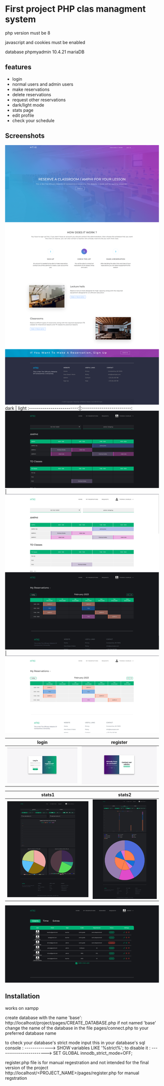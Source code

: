 # First project PHP clas managment system

php version must be 8

javascript and cookies must be enabled

database phpmyadmin 10.4.21 mariaDB

## features
- login
- normal users and admin users
- make reservations
- delete reservations
- request other reservations
- dark/light mode
- stats page
- edit profile
- check your schedule

## Screenshots
![](images/landing_page.png)
dark             |  light
:-------------------------:|:-------------------------:
![](images/main_dark.png)  |  ![](images/main_light.png)
![](images/schedule_dark.png)  |  ![](images/schedule_light.png)


login             |  register
:-------------------------:|:-------------------------:
![](images/login.png)  |  ![](images/login2.png)


stats1             |  stats2
:-------------------------:|:-------------------------:
![](images/dark_stats.png)  |  ![](images/dark_stats2.png)

![](images/users_list_dark.png)

## Installation 
works on xampp


create database with the name 'base':
http://localhost/project/pages/CREATE_DATABASE.php
if not named 'base' change the name of 
the database in the file pages/connect.php to your preferred database name



to check your database's strict mode input this in your database's sql console :
-------------> SHOW  variables LIKE '%strict%';
to disable it :
------------------------> SET GLOBAL innodb_strict_mode=OFF;






register.php file is for manual regestration 
and not intended for the final version of the project
http://localhost/<PROJECT_NAME>/pages/register.php 
for manual regstration
